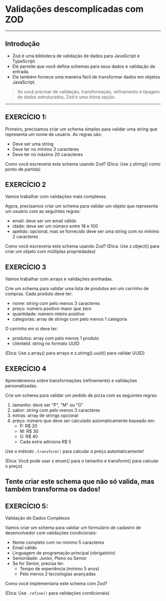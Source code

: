 # Validações descomplicadas com ZOD

---

## Introdução

- Zod é uma biblioteca de validação de dados para JavaScript e TypeScript.
- Ele permite que você defina schemas para seus dados e validação de entrada.
- Ele também fornece uma maneira fácil de transformar dados em objetos JavaScript.

> Se você precisar de validação, transformação, refinamento e tipagem de dados estruturados, Zod é uma ótima opção.

---

## EXERCÍCIO 1:

Primeiro, precisamos criar um schema simples para validar uma string que representa um nome de usuário. 
As regras são:

- Deve ser uma string
- Deve ter no mínimo 3 caracteres
- Deve ter no máximo 20 caracteres

Como você escreveria este schema usando Zod?
(Dica: Use z.string() como ponto de partida)

## EXERCÍCIO 2

Vamos trabalhar com validações mais complexas.

Agora, precisamos criar um schema para validar um objeto que representa um usuário com as seguintes regras:

- email: deve ser um email válido
- idade: deve ser um número entre 18 e 100
- apelido: opcional, mas se fornecido deve ser uma string com no mínimo 2 caracteres

Como você escreveria este schema usando Zod?
(Dica: Use z.object() para criar um objeto com múltiplas propriedades)

## EXERCÍCIO 3

Vamos trabalhar com arrays e validações aninhadas.

Crie um schema para validar uma lista de produtos em um carrinho de compras. Cada produto deve ter:

- nome: string com pelo menos 3 caracteres
- preço: número positivo maior que zero
- quantidade: número inteiro positivo
- categorias: array de strings com pelo menos 1 categoria

O carrinho em si deve ter:

- produtos: array com pelo menos 1 produto
- clienteId: string no formato UUID

(Dica: Use z.array() para arrays e z.string().uuid() para validar UUID)

## EXERCÍCIO 4

Aprenderemos sobre transformações (refinements) e validações personalizadas.

Crie um schema para validar um pedido de pizza com as seguintes regras:

1. tamanho: deve ser "P", "M" ou "G"
2. sabor: string com pelo menos 3 caracteres
3. extras: array de strings opcional
4. preço: número que deve ser calculado automaticamente baseado em:
    - P: R$ 20
    - M: R$ 30
    - G: R$ 40
    - Cada extra adiciona R$ 5

Use o método `.transform()` para calcular o preço automaticamente!

(Dica: Você pode usar z.enum() para o tamanho e transform() para calcular o preço)

Tente criar este schema que não só valida, mas também transforma os dados!
---

## EXERCÍCIO 5:

Validação de Dados Complexos

Vamos criar um schema para validar um formulário de cadastro de desenvolvedor com validações condicionais:

- Nome completo com no mínimo 5 caracteres
- Email válido
- Linguagem de programação principal (obrigatório)
- Senioridade: Junior, Pleno ou Senior
- Se for Senior, precisa ter:
    - Tempo de experiência (mínimo 5 anos)
    - Pelo menos 2 tecnologias avançadas

Como você implementaria este schema com Zod?

(Dica: Use `.refine()` para validações condicionais)